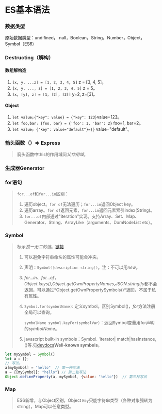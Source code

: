 # ES基本语法
<!-- :Tech:Language: -->

### 数据类型

原始数据类型：undifined， null，Boolean，String，Number，Object，Symbol（ES6）

### Destructing（解构）

#### 数组解构造

1. `[x, y, ...z] = [1, 2, 3, 4, 5]` z = [3, 4, 5]。
2. `[x, y, ..., z] = [1, 2, 3, 4, 5]` z = 5。
3. `[x, [y], z] = [1, [2], [3]]` y=2, z=[3]。

#### Object

1. `let value;{"key": value} = {"key": 123}`value=123。
2. `let foo,bar; {foo, bar} = {'foo': 1, 'bar': 2}` foo=1, bar=2。
3. `let value; {"key": value="default"}={}` value="default"。

### 箭头函数（）=> Express

> 箭头函数中this的作用域同*父作用域*。

### 生成器Generator

### for语句

> `for...of`和`for...in`区别：
>
> 1. 遍历object。`for of`无法遍历；`for...in`返回Object key。
> 2. 遍历array。`for of`返回元素，`for...in`返回元素索引index(String)。
> 3. `for...of`内部通过"iteration"实现。支持Array、Set、Map、Generator、String、ArrayLike（arguments、DomNodeList etc）。

### Symbol

> 标示*独一无二的值*。[链接]([http://es6.ruanyifeng.com/#docs/symbol#Symbol-for%EF%BC%8CSymbol-keyFor](http://es6.ruanyifeng.com/#docs/symbol#Symbol-for，Symbol-keyFor))
>
> 1. 可以避免字符串命名的属性可能会冲突。
>
> 2. 声明：`Symbol([description string])`。注：不可以用*new*。
>
> 3. *for...in*、*for...of*，*Object.keys()*,*Object.getOwnPropertyNames*,*JSON.stringify*都不会返回，可以通过*Object.getOwnPropertySymbols()*返回，不属于私有属性。
>
> 4. `Symbol.for(symbolName)`: 定义symbol。区别Symbol()，*for*方法注册全局可以查询。
>
>    `symbolName symbol.keyFor(symbolVar）`：返回Symbol变量用for声明的*symbolName*。
>
> 5. javascript built-in symbols：Symbol. 'iterator| match|hasInstance, ()等.见[devdocs](https://devdocs.io/javascript/global_objects/symbol)**Well-known symbols**。

```javascript
let mySymbol = Symbol()
let a = {};
// 写法。
a[mySymbol] = "hello"  // 第一种写法
a = {[mySymbol]: "hello"} // 第二张写法
Object.defineProperty(a, mySymbol, {value: "hello"})  // 第三种写法
```

### Map

> ES6新增。与Object区别，Object `Key`只能字符串类型（各种对象强转为string），Map可以任意类型。

